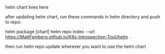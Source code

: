 helm chart lives here

after updating helm chart, run these commands in helm directory and push to repo:

helm package [chart]
helm repo index --url https://MattFeinberg.github.io/K8s-Introspection-Tool/helm .

then run helm repo update wherever you want to use the helm chart
